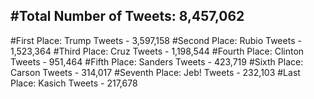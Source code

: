 #Total Number of Tweets: 8,457,062 
---
#First Place: Trump Tweets - 3,597,158
#Second Place: Rubio Tweets - 1,523,364
#Third Place: Cruz Tweets - 1,198,544
#Fourth Place: Clinton Tweets - 951,464
#Fifth Place: Sanders Tweets - 423,719
#Sixth Place: Carson Tweets - 314,017
#Seventh Place: Jeb! Tweets - 232,103
#Last Place: Kasich Tweets - 217,678

